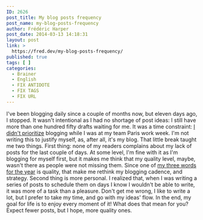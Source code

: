 ```yaml
---
ID: 2626
post_title: My blog posts frequency
post_name: my-blog-posts-frequency
author: Frédéric Harper
post_date: 2014-03-13 14:18:31
layout: post
link: >
  https://fred.dev/my-blog-posts-frequency/
published: true
tags: [ ]
categories:
  - Brainer
  - English
  - FIX ANTIDOTE
  - FIX TAGS
  - FIX URL
---
```

I've been blogging daily since a couple of months now, but eleven days ago, I stopped. It wasn't intentional as I had no shortage of post ideas: I still have more than one hundred fifty drafts waiting for me. It was a time constraint: [I didn't prioritize][1] blogging while I was at my team Paris work week. I'm not writing this to justify myself, as, after all, it's my blog. That little break taught me two things. First thing: none of my readers complains about my lack of posts for the last couple of days. At some level, I'm fine with it as I'm blogging for myself first, but it makes me think that my quality level, maybe, wasn't there as people were not missing them. Since one of [my three words for the year][2] is quality, that make me rethink my blogging cadence, and strategy. Second thing is more personal. I realized that, when I was writing a series of posts to schedule them on days I know I wouldn't be able to write, it was more of a task than a pleasure. Don't get me wrong, I like to write a lot, but I prefer to take my time, and go with my ideas' flow. In the end, my goal for life is to enjoy every moment of it! What does that mean for you? Expect fewer posts, but I hope, more quality ones.

 [1]: http://fred.dev/so-you-dont-have-time-bullshit/ "So you don’t have time? Bullshit!"
 [2]: http://fred.dev/my-3-words-for-2014/ "My 3 words for 2014"